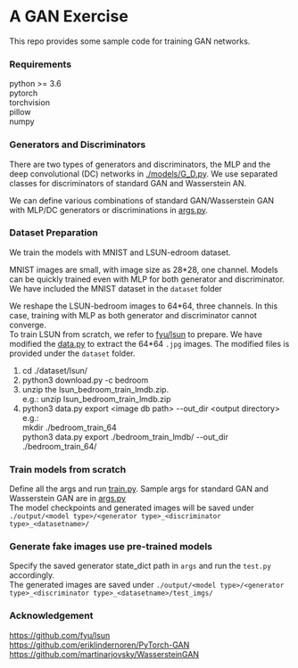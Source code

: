 A GAN Exercise
========= 

This repo provides some sample code for training GAN networks. 

### Requirements
python >= 3.6  
pytorch  
torchvision  
pillow  
numpy  


### Generators and Discriminators
There are two types of generators and discriminators, the MLP and the deep convolutional (DC) networks in [./models/G_D.py](./models/G_D.py).
We use separated classes for discriminators of standard GAN and Wasserstein AN.  

We can define various combinations of standard GAN/Wasserstein GAN with MLP/DC generators or discriminations in [args.py](args.py).

### Dataset Preparation
We train the models with MNIST and LSUN-edroom dataset.  

MNIST images are small, with image size as 28\*28, one channel. Models can be quickly trained even with MLP for both generator and discriminator.  
We have included the MNIST dataset in the `dataset` folder  

We reshape the LSUN-bedroom images to 64\*64, three channels. In this case, training with MLP as both generator and discriminator cannot converge.  
To train LSUN from scratch, we refer to [fyu/lsun](https://github.com/fyu/lsun.git) to prepare. We have modified the [data.py](https://github.com/fyu/lsun/blob/master/data.py)
 to extract the 64\*64 `.jpg` images. The modified files is provided under the `dataset` folder. 
 
 1. cd ./dataset/lsun/
 2. python3 download.py -c bedroom  
 3. unzip the lsun_bedroom_train_lmdb.zip.  
    e.g.:  unzip lsun_bedroom_train_lmdb.zip
 4. python3 data.py export \<image db path\> --out_dir \<output directory\>  
    e.g.:  
    mkdir ./bedroom_train_64  
    python3 data.py export ./bedroom_train_lmdb/ --out_dir ./bedroom_train_64/
### Train models from scratch

Define all the args and run [train.py](./train.py). Sample args for standard GAN and Wasserstein GAN are in [args.py](./args.py)  
The model checkpoints and generated images will be saved under `./output/<model type>/<generator type>_<discriminator type>_<datasetname>/`

### Generate fake images use pre-trained models

Specify the saved generator state_dict path in `args` and run the `test.py` accordingly.  
The generated images are saved under `./output/<model type>/<generator type>_<discriminator type>_<datasetname>/test_imgs/`


### Acknowledgement
https://github.com/fyu/lsun  
https://github.com/eriklindernoren/PyTorch-GAN  
https://github.com/martinarjovsky/WassersteinGAN